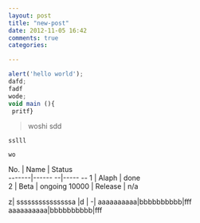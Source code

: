 ```yaml
---
layout: post
title: "new-post"
date: 2012-11-05 16:42
comments: true
categories: 

---
```

``` js Javascript Hello World 
alert('hello world');
dafd;
fadf
wode;
void main (){
 pritf}
```
>woshi
sdd

~~~
sslll
~~~


	wo
	
No.      | Name    | Status  
-------|------ --|----- --
1        | Alaph   | done    
2        | Beta    | ongoing 
10000    | Release | n/a     

z|    sssssssssssssssa |d |
-|
aaaaaaaaaa|bbbbbbbbbb|fff
aaaaaaaaaa|bbbbbbbbbb|fff